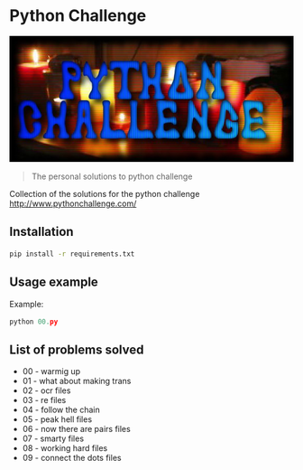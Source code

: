 # Python Challenge
![Python Challenge][logo]
> The personal solutions to python challenge

Collection of the solutions for the python challenge http://www.pythonchallenge.com/

## Installation

```sh
pip install -r requirements.txt
```

## Usage example

Example:
```python
python 00.py
```

## List of problems solved

* 00 - warmig up
* 01 - what about making trans
* 02 - ocr files
* 03 - re files
* 04 - follow the chain
* 05 - peak hell files
* 06 - now there are pairs files
* 07 - smarty files
* 08 - working hard files
* 09 - connect the dots files


<!-- Markdown link & img -->
[logo]: https://github.com/eballo/pythonchallenge/blob/main/logo/logo.jpg